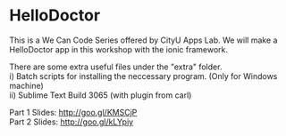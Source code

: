 HelloDoctor
===========

This is a We Can Code Series offered by CityU Apps Lab. We will make a HelloDoctor app in this workshop with the ionic framework.

There are some extra useful files under the "extra" folder.<br>
i) Batch scripts for installing the neccessary program. (Only for Windows machine)<br>
ii) Sublime Text Build 3065 (with plugin from carl)<br>

Part 1 Slides: http://goo.gl/KMSCjP<br>
Part 2 Slides: http://goo.gl/kLYpiy
